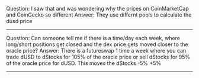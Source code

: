 Question: I saw that and was wondering why the prices on CoinMarketCap and CoinGecko so different
Answer: They use differnt pools to calculate the dusd price

---

Question: Can someone tell me if there is a time/day each week, where long/short positions get closed and the dex price gets moved closer to the oracle price?
Answer: There is a futureswap 1 time a week where you can trade dUSD to dStocks for 105% of the oracle price or sell dStocks for 95% of the oracle price for dUSD.
This moves the dStocks -5% +5%

---
